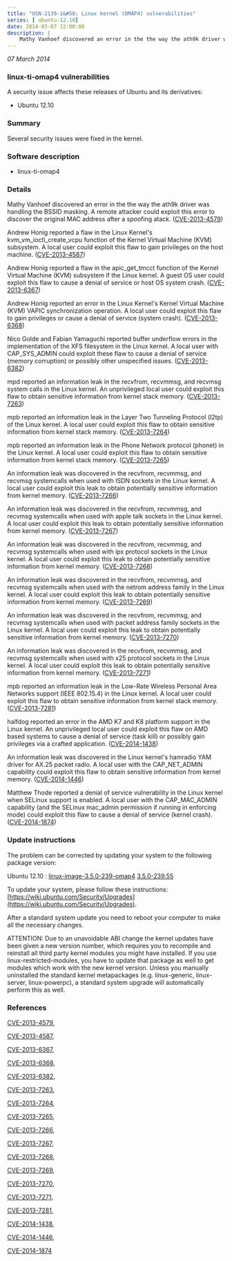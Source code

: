```yaml
---
title: "USN-2139-1&#58; Linux kernel (OMAP4) vulnerabilities"
series: [ ubuntu-12.10]
date: 2014-03-07 12:00:00
description: |
    Mathy Vanhoef discovered an error in the the way the ath9k driver was handling the BSSID masking. A remote attacker could exploit this error to discover the original MAC address after a spoofing atack. ([CVE-2013-4579](http://people.ubuntu.com/~ubuntu-security/cve/CVE-2013-4579))
--- 
```

 
 

*07 March 2014*

### linux-ti-omap4 vulnerabilities

A security issue affects these releases of Ubuntu and its derivatives:

* Ubuntu 12.10

### Summary

Several security issues were fixed in the kernel. 

### Software description

* linux-ti-omap4 

### Details

Mathy Vanhoef discovered an error in the the way the ath9k driver was handling the BSSID masking. A remote attacker could exploit this error to discover the original MAC address after a spoofing atack. ([CVE-2013-4579](http://people.ubuntu.com/~ubuntu-security/cve/CVE-2013-4579))

Andrew Honig reported a flaw in the Linux Kernel&#39;s kvm_vm_ioctl_create_vcpu function of the Kernel Virtual Machine (KVM) subsystem. A local user could exploit this flaw to gain privileges on the host machine. ([CVE-2013-4587](http://people.ubuntu.com/~ubuntu-security/cve/CVE-2013-4587))

Andrew Honig reported a flaw in the apic_get_tmcct function of the Kernel Virtual Machine (KVM) subsystem if the Linux kernel. A guest OS user could exploit this flaw to cause a denial of service or host OS system crash. ([CVE-2013-6367](http://people.ubuntu.com/~ubuntu-security/cve/CVE-2013-6367))

Andrew Honig reported an error in the Linux Kernel&#39;s Kernel Virtual Machine (KVM) VAPIC synchronization operation. A local user could exploit this flaw to gain privileges or cause a denial of service (system crash). ([CVE-2013-6368](http://people.ubuntu.com/~ubuntu-security/cve/CVE-2013-6368))

Nico Golde and Fabian Yamaguchi reported buffer underflow errors in the implementation of the XFS filesystem in the Linux kernel. A local user with CAP_SYS_ADMIN could exploit these flaw to cause a denial of service (memory corruption) or possibly other unspecified issues. ([CVE-2013-6382](http://people.ubuntu.com/~ubuntu-security/cve/CVE-2013-6382))

mpd reported an information leak in the recvfrom, recvmmsg, and recvmsg system calls in the Linux kernel. An unprivileged local user could exploit this flaw to obtain sensitive information from kernel stack memory. ([CVE-2013-7263](http://people.ubuntu.com/~ubuntu-security/cve/CVE-2013-7263))

mpb reported an information leak in the Layer Two Tunneling Protocol (l2tp) of the Linux kernel. A local user could exploit this flaw to obtain sensitive information from kernel stack memory. ([CVE-2013-7264](http://people.ubuntu.com/~ubuntu-security/cve/CVE-2013-7264))

mpb reported an information leak in the Phone Network protocol (phonet) in the Linux kernel. A local user could exploit this flaw to obtain sensitive information from kernel stack memory. ([CVE-2013-7265](http://people.ubuntu.com/~ubuntu-security/cve/CVE-2013-7265))

An information leak was discovered in the recvfrom, recvmmsg, and recvmsg systemcalls when used with ISDN sockets in the Linux kernel. A local user could exploit this leak to obtain potentially sensitive information from kernel memory. ([CVE-2013-7266](http://people.ubuntu.com/~ubuntu-security/cve/CVE-2013-7266))

An information leak was discovered in the recvfrom, recvmmsg, and recvmsg systemcalls when used with apple talk sockets in the Linux kernel. A local user could exploit this leak to obtain potentially sensitive information from kernel memory. ([CVE-2013-7267](http://people.ubuntu.com/~ubuntu-security/cve/CVE-2013-7267))

An information leak was discovered in the recvfrom, recvmmsg, and recvmsg systemcalls when used with ipx protocol sockets in the Linux kernel. A local user could exploit this leak to obtain potentially sensitive information from kernel memory. ([CVE-2013-7268](http://people.ubuntu.com/~ubuntu-security/cve/CVE-2013-7268))

An information leak was discovered in the recvfrom, recvmmsg, and recvmsg systemcalls when used with the netrom address family in the Linux kernel. A local user could exploit this leak to obtain potentially sensitive information from kernel memory. ([CVE-2013-7269](http://people.ubuntu.com/~ubuntu-security/cve/CVE-2013-7269))

An information leak was discovered in the recvfrom, recvmmsg, and recvmsg systemcalls when used with packet address family sockets in the Linux kernel. A local user could exploit this leak to obtain potentially sensitive information from kernel memory. ([CVE-2013-7270](http://people.ubuntu.com/~ubuntu-security/cve/CVE-2013-7270))

An information leak was discovered in the recvfrom, recvmmsg, and recvmsg systemcalls when used with x25 protocol sockets in the Linux kernel. A local user could exploit this leak to obtain potentially sensitive information from kernel memory. ([CVE-2013-7271](http://people.ubuntu.com/~ubuntu-security/cve/CVE-2013-7271))

mpb reported an information leak in the Low-Rate Wireless Personal Area Networks support (IEEE 802.15.4) in the Linux kernel. A local user could exploit this flaw to obtain sensitive information from kernel stack memory. ([CVE-2013-7281](http://people.ubuntu.com/~ubuntu-security/cve/CVE-2013-7281))

halfdog reported an error in the AMD K7 and K8 platform support in the Linux kernel. An unprivileged local user could exploit this flaw on AMD based systems to cause a denial of service (task kill) or possibly gain privileges via a crafted application. ([CVE-2014-1438](http://people.ubuntu.com/~ubuntu-security/cve/CVE-2014-1438))

An information leak was discovered in the Linux kernel&#39;s hamradio YAM driver for AX.25 packet radio. A local user with the CAP_NET_ADMIN capability could exploit this flaw to obtain sensitive information from kernel memory. ([CVE-2014-1446](http://people.ubuntu.com/~ubuntu-security/cve/CVE-2014-1446))

Matthew Thode reported a denial of service vulnerability in the Linux kernel when SELinux support is enabled. A local user with the CAP_MAC_ADMIN capability (and the SELinux mac_admin permission if running in enforcing mode) could exploit this flaw to cause a denial of service (kernel crash). ([CVE-2014-1874](http://people.ubuntu.com/~ubuntu-security/cve/CVE-2014-1874)) 

### Update instructions

The problem can be corrected by updating your system to the following package version:

Ubuntu 12.10
 : [linux-image-3.5.0-239-omap4](https://launchpad.net/ubuntu/+source/linux-ti-omap4) <span> [3.5.0-239.55](https://launchpad.net/ubuntu/+source/linux-ti-omap4/3.5.0-239.55) </span> 

To update your system, please follow these instructions: [https://wiki.ubuntu.com/Security/Upgrades](https://wiki.ubuntu.com/Security/Upgrades).

After a standard system update you need to reboot your computer to make all the necessary changes.

ATTENTION: Due to an unavoidable ABI change the kernel updates have been given a new version number, which requires you to recompile and reinstall all third party kernel modules you might have installed. If you use linux-restricted-modules, you have to update that package as well to get modules which work with the new kernel version. Unless you manually uninstalled the standard kernel metapackages (e.g. linux-generic, linux-server, linux-powerpc), a standard system upgrade will automatically perform this as well. 

### References

 
 [CVE-2013-4579](http://people.ubuntu.com/~ubuntu-security/cve/CVE-2013-4579), 

 [CVE-2013-4587](http://people.ubuntu.com/~ubuntu-security/cve/CVE-2013-4587), 

 [CVE-2013-6367](http://people.ubuntu.com/~ubuntu-security/cve/CVE-2013-6367), 

 [CVE-2013-6368](http://people.ubuntu.com/~ubuntu-security/cve/CVE-2013-6368), 

 [CVE-2013-6382](http://people.ubuntu.com/~ubuntu-security/cve/CVE-2013-6382), 

 [CVE-2013-7263](http://people.ubuntu.com/~ubuntu-security/cve/CVE-2013-7263), 

 [CVE-2013-7264](http://people.ubuntu.com/~ubuntu-security/cve/CVE-2013-7264), 

 [CVE-2013-7265](http://people.ubuntu.com/~ubuntu-security/cve/CVE-2013-7265), 

 [CVE-2013-7266](http://people.ubuntu.com/~ubuntu-security/cve/CVE-2013-7266), 

 [CVE-2013-7267](http://people.ubuntu.com/~ubuntu-security/cve/CVE-2013-7267), 

 [CVE-2013-7268](http://people.ubuntu.com/~ubuntu-security/cve/CVE-2013-7268), 

 [CVE-2013-7269](http://people.ubuntu.com/~ubuntu-security/cve/CVE-2013-7269), 

 [CVE-2013-7270](http://people.ubuntu.com/~ubuntu-security/cve/CVE-2013-7270), 

 [CVE-2013-7271](http://people.ubuntu.com/~ubuntu-security/cve/CVE-2013-7271), 

 [CVE-2013-7281](http://people.ubuntu.com/~ubuntu-security/cve/CVE-2013-7281), 

 [CVE-2014-1438](http://people.ubuntu.com/~ubuntu-security/cve/CVE-2014-1438), 

 [CVE-2014-1446](http://people.ubuntu.com/~ubuntu-security/cve/CVE-2014-1446), 

 [CVE-2014-1874](http://people.ubuntu.com/~ubuntu-security/cve/CVE-2014-1874)
 

